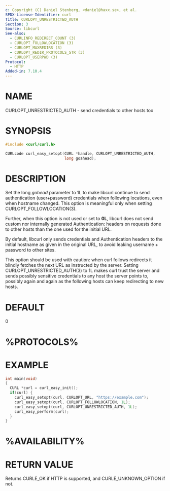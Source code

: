```yaml
---
c: Copyright (C) Daniel Stenberg, <daniel@haxx.se>, et al.
SPDX-License-Identifier: curl
Title: CURLOPT_UNRESTRICTED_AUTH
Section: 3
Source: libcurl
See-also:
  - CURLINFO_REDIRECT_COUNT (3)
  - CURLOPT_FOLLOWLOCATION (3)
  - CURLOPT_MAXREDIRS (3)
  - CURLOPT_REDIR_PROTOCOLS_STR (3)
  - CURLOPT_USERPWD (3)
Protocol:
  - HTTP
Added-in: 7.10.4
---
```


# NAME

CURLOPT_UNRESTRICTED_AUTH - send credentials to other hosts too

# SYNOPSIS

~~~c
#include <curl/curl.h>

CURLcode curl_easy_setopt(CURL *handle, CURLOPT_UNRESTRICTED_AUTH,
                          long goahead);
~~~

# DESCRIPTION

Set the long *gohead* parameter to 1L to make libcurl continue to send
authentication (user+password) credentials when following locations, even when
hostname changed. This option is meaningful only when setting
CURLOPT_FOLLOWLOCATION(3).

Further, when this option is not used or set to **0L**, libcurl does not
send custom nor internally generated Authentication: headers on requests done
to other hosts than the one used for the initial URL.

By default, libcurl only sends credentials and Authentication headers to the
initial hostname as given in the original URL, to avoid leaking username +
password to other sites.

This option should be used with caution: when curl follows redirects it
blindly fetches the next URL as instructed by the server. Setting
CURLOPT_UNRESTRICTED_AUTH(3) to 1L makes curl trust the server and sends
possibly sensitive credentials to any host the server points to, possibly
again and again as the following hosts can keep redirecting to new hosts.

# DEFAULT

0

# %PROTOCOLS%

# EXAMPLE

~~~c
int main(void)
{
  CURL *curl = curl_easy_init();
  if(curl) {
    curl_easy_setopt(curl, CURLOPT_URL, "https://example.com");
    curl_easy_setopt(curl, CURLOPT_FOLLOWLOCATION, 1L);
    curl_easy_setopt(curl, CURLOPT_UNRESTRICTED_AUTH, 1L);
    curl_easy_perform(curl);
  }
}
~~~

# %AVAILABILITY%

# RETURN VALUE

Returns CURLE_OK if HTTP is supported, and CURLE_UNKNOWN_OPTION if not.
